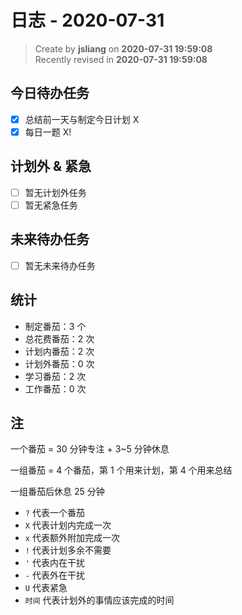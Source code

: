 日志 - 2020-07-31
===

> Create by **jsliang** on **2020-07-31 19:59:08**  
> Recently revised in **2020-07-31 19:59:08**  

## 今日待办任务

* [x] 总结前一天与制定今日计划 X
* [x] 每日一题 X!

## 计划外 & 紧急

* [ ] 暂无计划外任务
* [ ] 暂无紧急任务

## 未来待办任务

* [ ] 暂无未来待办任务

## 统计

* 制定番茄：3 个
* 总花费番茄：2 次
* 计划内番茄：2 次
* 计划外番茄：0 次
* 学习番茄：2 次
* 工作番茄：0 次

## 注

一个番茄 = 30 分钟专注 + 3~5 分钟休息

一组番茄 = 4 个番茄，第 1 个用来计划，第 4 个用来总结

一组番茄后休息 25 分钟

* `?` 代表一个番茄
* `X` 代表计划内完成一次
* `x` 代表额外附加完成一次
* `!` 代表计划多余不需要
* `'` 代表内在干扰
* `-` 代表外在干扰
* `U` 代表紧急
* `时间` 代表计划外的事情应该完成的时间
